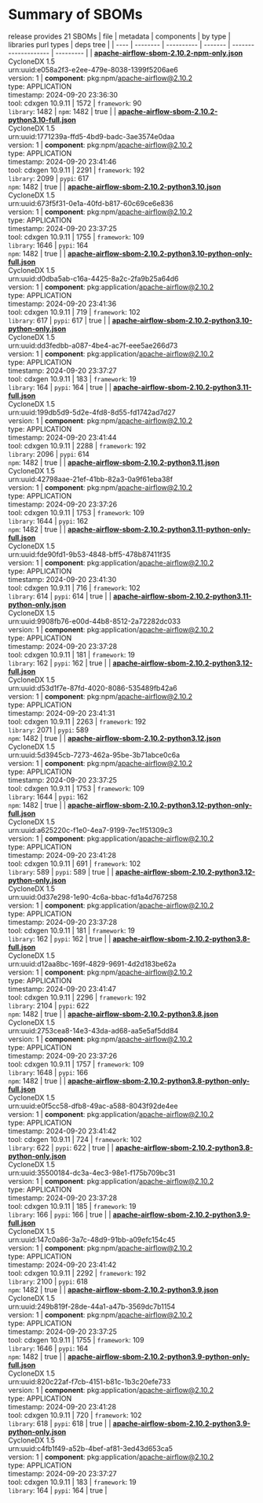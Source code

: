 Summary of SBOMs
=======

release provides 21 SBOMs
| file | metadata | components | by type | libraries purl types | deps tree |
| ---- | -------- | ---------- | ------- | -------------------- | --------- |
| **[apache-airflow-sbom-2.10.2-npm-only.json](pypi/apache-airflow/2.10.2/apache-airflow-sbom-2.10.2-npm-only.json)**<br>CycloneDX 1.5<br>urn:uuid:e058a2f3-e2ee-479e-8038-1399f5206ae6<br>version: 1 | **component**: pkg:npm/apache-airflow@2.10.2<br>type: APPLICATION<br>timestamp: 2024-09-20 23:36:30<br>tool: cdxgen 10.9.11 | 1572 | `framework`: 90<br>`library`: 1482  | `npm`: 1482  | true |
| **[apache-airflow-sbom-2.10.2-python3.10-full.json](pypi/apache-airflow/2.10.2/apache-airflow-sbom-2.10.2-python3.10-full.json)**<br>CycloneDX 1.5<br>urn:uuid:1771239a-ffd5-4bd9-badc-3ae3574e0daa<br>version: 1 | **component**: pkg:npm/apache-airflow@2.10.2<br>type: APPLICATION<br>timestamp: 2024-09-20 23:41:46<br>tool: cdxgen 10.9.11 | 2291 | `framework`: 192<br>`library`: 2099  | `pypi`: 617<br>`npm`: 1482  | true |
| **[apache-airflow-sbom-2.10.2-python3.10.json](pypi/apache-airflow/2.10.2/apache-airflow-sbom-2.10.2-python3.10.json)**<br>CycloneDX 1.5<br>urn:uuid:673f5f31-0e1a-40fd-b817-60c69ce6e836<br>version: 1 | **component**: pkg:npm/apache-airflow@2.10.2<br>type: APPLICATION<br>timestamp: 2024-09-20 23:37:25<br>tool: cdxgen 10.9.11 | 1755 | `framework`: 109<br>`library`: 1646  | `pypi`: 164<br>`npm`: 1482  | true |
| **[apache-airflow-sbom-2.10.2-python3.10-python-only-full.json](pypi/apache-airflow/2.10.2/apache-airflow-sbom-2.10.2-python3.10-python-only-full.json)**<br>CycloneDX 1.5<br>urn:uuid:d0dba5ab-c16a-4425-8a2c-2fa9b25a64d6<br>version: 1 | **component**: pkg:application/apache-airflow@2.10.2<br>type: APPLICATION<br>timestamp: 2024-09-20 23:41:36<br>tool: cdxgen 10.9.11 | 719 | `framework`: 102<br>`library`: 617  | `pypi`: 617  | true |
| **[apache-airflow-sbom-2.10.2-python3.10-python-only.json](pypi/apache-airflow/2.10.2/apache-airflow-sbom-2.10.2-python3.10-python-only.json)**<br>CycloneDX 1.5<br>urn:uuid:dd3fedbb-a087-4be4-ac7f-eee5ae266d73<br>version: 1 | **component**: pkg:application/apache-airflow@2.10.2<br>type: APPLICATION<br>timestamp: 2024-09-20 23:37:27<br>tool: cdxgen 10.9.11 | 183 | `framework`: 19<br>`library`: 164  | `pypi`: 164  | true |
| **[apache-airflow-sbom-2.10.2-python3.11-full.json](pypi/apache-airflow/2.10.2/apache-airflow-sbom-2.10.2-python3.11-full.json)**<br>CycloneDX 1.5<br>urn:uuid:199db5d9-5d2e-4fd8-8d55-fd1742ad7d27<br>version: 1 | **component**: pkg:npm/apache-airflow@2.10.2<br>type: APPLICATION<br>timestamp: 2024-09-20 23:41:44<br>tool: cdxgen 10.9.11 | 2288 | `framework`: 192<br>`library`: 2096  | `pypi`: 614<br>`npm`: 1482  | true |
| **[apache-airflow-sbom-2.10.2-python3.11.json](pypi/apache-airflow/2.10.2/apache-airflow-sbom-2.10.2-python3.11.json)**<br>CycloneDX 1.5<br>urn:uuid:42798aae-21ef-41bb-82a3-0a9f61eba38f<br>version: 1 | **component**: pkg:npm/apache-airflow@2.10.2<br>type: APPLICATION<br>timestamp: 2024-09-20 23:37:26<br>tool: cdxgen 10.9.11 | 1753 | `framework`: 109<br>`library`: 1644  | `pypi`: 162<br>`npm`: 1482  | true |
| **[apache-airflow-sbom-2.10.2-python3.11-python-only-full.json](pypi/apache-airflow/2.10.2/apache-airflow-sbom-2.10.2-python3.11-python-only-full.json)**<br>CycloneDX 1.5<br>urn:uuid:fde90fd1-9b53-4848-bff5-478b87411f35<br>version: 1 | **component**: pkg:application/apache-airflow@2.10.2<br>type: APPLICATION<br>timestamp: 2024-09-20 23:41:30<br>tool: cdxgen 10.9.11 | 716 | `framework`: 102<br>`library`: 614  | `pypi`: 614  | true |
| **[apache-airflow-sbom-2.10.2-python3.11-python-only.json](pypi/apache-airflow/2.10.2/apache-airflow-sbom-2.10.2-python3.11-python-only.json)**<br>CycloneDX 1.5<br>urn:uuid:9908fb76-e00d-44b8-8512-2a72282dc033<br>version: 1 | **component**: pkg:application/apache-airflow@2.10.2<br>type: APPLICATION<br>timestamp: 2024-09-20 23:37:28<br>tool: cdxgen 10.9.11 | 181 | `framework`: 19<br>`library`: 162  | `pypi`: 162  | true |
| **[apache-airflow-sbom-2.10.2-python3.12-full.json](pypi/apache-airflow/2.10.2/apache-airflow-sbom-2.10.2-python3.12-full.json)**<br>CycloneDX 1.5<br>urn:uuid:d53d1f7e-87fd-4020-8086-535489fb42a6<br>version: 1 | **component**: pkg:npm/apache-airflow@2.10.2<br>type: APPLICATION<br>timestamp: 2024-09-20 23:41:31<br>tool: cdxgen 10.9.11 | 2263 | `framework`: 192<br>`library`: 2071  | `pypi`: 589<br>`npm`: 1482  | true |
| **[apache-airflow-sbom-2.10.2-python3.12.json](pypi/apache-airflow/2.10.2/apache-airflow-sbom-2.10.2-python3.12.json)**<br>CycloneDX 1.5<br>urn:uuid:5d3945cb-7273-462a-95be-3b71abce0c6a<br>version: 1 | **component**: pkg:npm/apache-airflow@2.10.2<br>type: APPLICATION<br>timestamp: 2024-09-20 23:37:25<br>tool: cdxgen 10.9.11 | 1753 | `framework`: 109<br>`library`: 1644  | `pypi`: 162<br>`npm`: 1482  | true |
| **[apache-airflow-sbom-2.10.2-python3.12-python-only-full.json](pypi/apache-airflow/2.10.2/apache-airflow-sbom-2.10.2-python3.12-python-only-full.json)**<br>CycloneDX 1.5<br>urn:uuid:a625220c-f1e0-4ea7-9199-7ec1f51309c3<br>version: 1 | **component**: pkg:application/apache-airflow@2.10.2<br>type: APPLICATION<br>timestamp: 2024-09-20 23:41:28<br>tool: cdxgen 10.9.11 | 691 | `framework`: 102<br>`library`: 589  | `pypi`: 589  | true |
| **[apache-airflow-sbom-2.10.2-python3.12-python-only.json](pypi/apache-airflow/2.10.2/apache-airflow-sbom-2.10.2-python3.12-python-only.json)**<br>CycloneDX 1.5<br>urn:uuid:0d37e298-1e90-4c6a-bbac-fd1a4d767258<br>version: 1 | **component**: pkg:application/apache-airflow@2.10.2<br>type: APPLICATION<br>timestamp: 2024-09-20 23:37:28<br>tool: cdxgen 10.9.11 | 181 | `framework`: 19<br>`library`: 162  | `pypi`: 162  | true |
| **[apache-airflow-sbom-2.10.2-python3.8-full.json](pypi/apache-airflow/2.10.2/apache-airflow-sbom-2.10.2-python3.8-full.json)**<br>CycloneDX 1.5<br>urn:uuid:d12aa8bc-169f-4829-9691-4d2d183be62a<br>version: 1 | **component**: pkg:npm/apache-airflow@2.10.2<br>type: APPLICATION<br>timestamp: 2024-09-20 23:41:47<br>tool: cdxgen 10.9.11 | 2296 | `framework`: 192<br>`library`: 2104  | `pypi`: 622<br>`npm`: 1482  | true |
| **[apache-airflow-sbom-2.10.2-python3.8.json](pypi/apache-airflow/2.10.2/apache-airflow-sbom-2.10.2-python3.8.json)**<br>CycloneDX 1.5<br>urn:uuid:2753cea8-14e3-43da-ad68-aa5e5af5dd84<br>version: 1 | **component**: pkg:npm/apache-airflow@2.10.2<br>type: APPLICATION<br>timestamp: 2024-09-20 23:37:26<br>tool: cdxgen 10.9.11 | 1757 | `framework`: 109<br>`library`: 1648  | `pypi`: 166<br>`npm`: 1482  | true |
| **[apache-airflow-sbom-2.10.2-python3.8-python-only-full.json](pypi/apache-airflow/2.10.2/apache-airflow-sbom-2.10.2-python3.8-python-only-full.json)**<br>CycloneDX 1.5<br>urn:uuid:e0f5cc58-dfb8-49ac-a588-8043f92de4ee<br>version: 1 | **component**: pkg:application/apache-airflow@2.10.2<br>type: APPLICATION<br>timestamp: 2024-09-20 23:41:42<br>tool: cdxgen 10.9.11 | 724 | `framework`: 102<br>`library`: 622  | `pypi`: 622  | true |
| **[apache-airflow-sbom-2.10.2-python3.8-python-only.json](pypi/apache-airflow/2.10.2/apache-airflow-sbom-2.10.2-python3.8-python-only.json)**<br>CycloneDX 1.5<br>urn:uuid:35500184-dc3a-4ec3-98e1-f175b709bc31<br>version: 1 | **component**: pkg:application/apache-airflow@2.10.2<br>type: APPLICATION<br>timestamp: 2024-09-20 23:37:28<br>tool: cdxgen 10.9.11 | 185 | `framework`: 19<br>`library`: 166  | `pypi`: 166  | true |
| **[apache-airflow-sbom-2.10.2-python3.9-full.json](pypi/apache-airflow/2.10.2/apache-airflow-sbom-2.10.2-python3.9-full.json)**<br>CycloneDX 1.5<br>urn:uuid:147c0a86-3a7c-48d9-91bb-a09efc154c45<br>version: 1 | **component**: pkg:npm/apache-airflow@2.10.2<br>type: APPLICATION<br>timestamp: 2024-09-20 23:41:42<br>tool: cdxgen 10.9.11 | 2292 | `framework`: 192<br>`library`: 2100  | `pypi`: 618<br>`npm`: 1482  | true |
| **[apache-airflow-sbom-2.10.2-python3.9.json](pypi/apache-airflow/2.10.2/apache-airflow-sbom-2.10.2-python3.9.json)**<br>CycloneDX 1.5<br>urn:uuid:249b819f-28de-44a1-a47b-3569dc7b1154<br>version: 1 | **component**: pkg:npm/apache-airflow@2.10.2<br>type: APPLICATION<br>timestamp: 2024-09-20 23:37:25<br>tool: cdxgen 10.9.11 | 1755 | `framework`: 109<br>`library`: 1646  | `pypi`: 164<br>`npm`: 1482  | true |
| **[apache-airflow-sbom-2.10.2-python3.9-python-only-full.json](pypi/apache-airflow/2.10.2/apache-airflow-sbom-2.10.2-python3.9-python-only-full.json)**<br>CycloneDX 1.5<br>urn:uuid:820c22af-f7cb-4151-b81c-1b3c20efe733<br>version: 1 | **component**: pkg:application/apache-airflow@2.10.2<br>type: APPLICATION<br>timestamp: 2024-09-20 23:41:28<br>tool: cdxgen 10.9.11 | 720 | `framework`: 102<br>`library`: 618  | `pypi`: 618  | true |
| **[apache-airflow-sbom-2.10.2-python3.9-python-only.json](pypi/apache-airflow/2.10.2/apache-airflow-sbom-2.10.2-python3.9-python-only.json)**<br>CycloneDX 1.5<br>urn:uuid:c4fb1f49-a52b-4bef-af81-3ed43d653ca5<br>version: 1 | **component**: pkg:application/apache-airflow@2.10.2<br>type: APPLICATION<br>timestamp: 2024-09-20 23:37:27<br>tool: cdxgen 10.9.11 | 183 | `framework`: 19<br>`library`: 164  | `pypi`: 164  | true |
